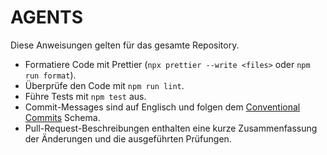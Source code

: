 # AGENTS

Diese Anweisungen gelten für das gesamte Repository.

- Formatiere Code mit Prettier (`npx prettier --write <files>` oder `npm run format`).
- Überprüfe den Code mit `npm run lint`.
- Führe Tests mit `npm test` aus.
- Commit-Messages sind auf Englisch und folgen dem [Conventional Commits](https://www.conventionalcommits.org/) Schema.
- Pull-Request-Beschreibungen enthalten eine kurze Zusammenfassung der Änderungen und die ausgeführten Prüfungen.
